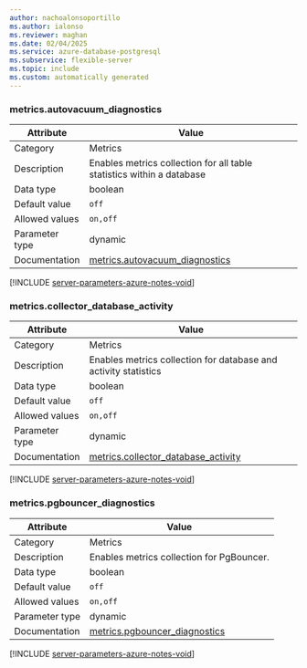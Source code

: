 ```yaml
---
author: nachoalonsoportillo
ms.author: ialonso
ms.reviewer: maghan
ms.date: 02/04/2025
ms.service: azure-database-postgresql
ms.subservice: flexible-server
ms.topic: include
ms.custom: automatically generated
---
```

### metrics.autovacuum_diagnostics

| Attribute | Value |
| --- | --- |
| Category | Metrics |
| Description | Enables metrics collection for all table statistics within a database |
| Data type | boolean |
| Default value | `off` |
| Allowed values | `on,off` |
| Parameter type | dynamic |
| Documentation | [metrics.autovacuum_diagnostics](https://go.microsoft.com/fwlink/?linkid=2274151) |


[!INCLUDE [server-parameters-azure-notes-void](./server-parameters-azure-notes-void.md)]



### metrics.collector_database_activity

| Attribute | Value |
| --- | --- |
| Category | Metrics |
| Description | Enables metrics collection for database and activity statistics |
| Data type | boolean |
| Default value | `off` |
| Allowed values | `on,off` |
| Parameter type | dynamic |
| Documentation | [metrics.collector_database_activity](https://go.microsoft.com/fwlink/?linkid=2274151) |


[!INCLUDE [server-parameters-azure-notes-void](./server-parameters-azure-notes-void.md)]



### metrics.pgbouncer_diagnostics

| Attribute | Value |
| --- | --- |
| Category | Metrics |
| Description | Enables metrics collection for PgBouncer. |
| Data type | boolean |
| Default value | `off` |
| Allowed values | `on,off` |
| Parameter type | dynamic |
| Documentation | [metrics.pgbouncer_diagnostics](https://go.microsoft.com/fwlink/?linkid=2274151) |


[!INCLUDE [server-parameters-azure-notes-void](./server-parameters-azure-notes-void.md)]



